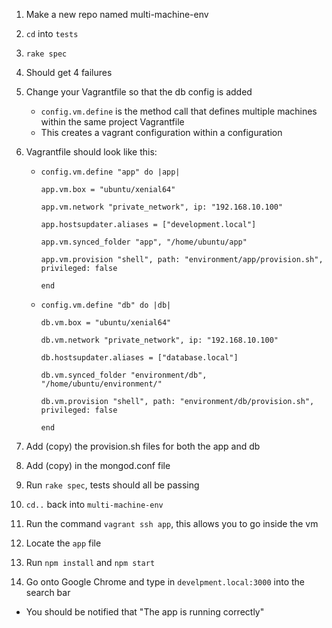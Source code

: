 1. Make a new repo named multi-machine-env
2. ``cd`` into ``tests``
3. ``rake spec``
4. Should get 4 failures
5. Change your Vagrantfile so that the db config is added
    - ``config.vm.define`` is the method call that defines multiple machines within the same project Vagrantfile
    - This creates a vagrant configuration within a configuration
6. Vagrantfile should look like this:
    - ``config.vm.define "app" do |app|``

          app.vm.box = "ubuntu/xenial64"

          app.vm.network "private_network", ip: "192.168.10.100"

          app.hostsupdater.aliases = ["development.local"]

          app.vm.synced_folder "app", "/home/ubuntu/app"

          app.vm.provision "shell", path: "environment/app/provision.sh", privileged: false

        ``end``

    - ``config.vm.define "db" do |db|``

          db.vm.box = "ubuntu/xenial64"

          db.vm.network "private_network", ip: "192.168.10.100"

          db.hostsupdater.aliases = ["database.local"]

          db.vm.synced_folder "environment/db", "/home/ubuntu/environment/"

          db.vm.provision "shell", path: "environment/db/provision.sh", privileged: false

        ``end``

7. Add (copy) the provision.sh files for both the app and db
8. Add (copy) in the mongod.conf file
9. Run ``rake spec``, tests should all be passing
10. ``cd..`` back into ``multi-machine-env``
11. Run the command ``vagrant ssh app``, this allows you to go inside the vm
12. Locate the ``app`` file
13. Run ``npm install`` and ``npm start``
14. Go onto Google Chrome and type in ``develpment.local:3000`` into the search bar
  - You should be notified that "The app is running correctly"
